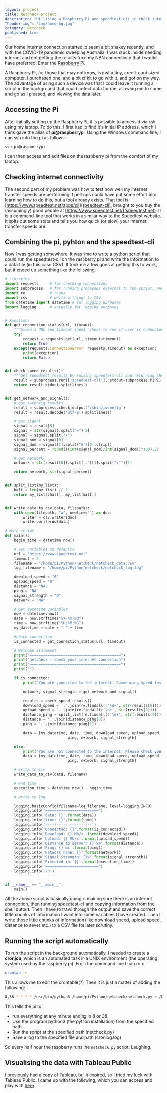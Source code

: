```yaml
---
layout: project
title: Netcheck project
description: "Utilising a Raspberry Pi and speedtest-cli to check internet transfer speeds"
"header-img": "img/home-bg.jpg"
category: Netcheck
published: true
---
```



Our home internet connection started to seem a bit shakey recently, and with the COVID-19 pandemic sweeping Australia, I was stuck inside needing internet and not getting the results from my NBN connectivity that I would have preferred. Enter the [Raspberry Pi](https://www.raspberrypi.org/products/raspberry-pi-4-model-b/). 

A Raspberry Pi, for those that may not know, is just a tiny, credit-card sized computer. I purchased one, and a bit of kit to go with it, and got on my way. The advantage of using such a device was that I could leave it running a script in the background that could collect data for me, allowing me to come and go as I pleased, and viewing the data later. 

## Accessing the Pi
After initially setting up the Raspberry Pi, it is possible to access it via ```ssh``` using my laptop. To do this, I first had to find it's initial IP address, which I think gave the alias of **pi@raspberrypi**. Using the Windows command line, I can ssh into the pi as follows:
```
ssh pi@raspberrypi
```
I can then access and edit files on the raspberry pi from the comfort of my laptop. 

## Checking internet connectivity
The second part of my problem was how to test how well my internet transfer speeds are performing. I perhaps could have put some effort into learning how to do this, but a tool already exists. That tool is [https://www.speedtest.net/apps/cli](speedtest-cli), brought to you buy the (assumingly) good people at [https://www.speedtest.net/](speedtest.net). It is a command-line tool that works in a similar way to the Speedtest website. It spits out some stats and tells you how quick (or slow) your internet transfer speeds are. 

## Combining the pi, pyhton and the speedtest-cli
Now I was getting somewhere. It was time to write a python script that could run the speedtest-cli on the raspberry pi and write the information to a data file (in this case CSV). It took me a few goes at getting this to work, but it ended up something like the following:

```python
# Libraries
import requests     # for checking connections
import subprocess   # for running processes external to the script, and in the background
import re           # regex
import csv          # writing things to CSV
from datetime import datetime # for logging purposes
import logging      # actually for logging purposes


# Functions
def get_connection_status(url, timeout):
    """Given a URL and timeout speed, check to see if user is connected."""
    try:
        request = requests.get(url, timeout=timeout)
        return True
    except(requests.ConnectionError, requests.Timeout) as exception:
        print(exception)
        return False


def check_speed_results():
	"""Get speedtest results by running speedtest-cli and returning shell output"""
    result = subprocess.run(['speedtest-cli'], stdout=subprocess.PIPE)
    return result.stdout.splitlines()


def get_network_and_signal():
    # get iwconfig results
    result = subprocess.check_output('/sbin/iwconfig')
    result = result.decode('utf-8').splitlines()

    # get signal
    signal = result[5]
    signal = str(signal).split("=")[1]
    signal = signal.split("/")
    signal_nom = signal[0]
    signal_dom = signal[1].split("S")[0].strip()
    signal_percent = round(((int(signal_nom)/int(signal_dom))*100),2)

    # get network
    network = str(result[0]).split(':')[1].split("\"")[1]

    return network, str(signal_percent)


def split_list(my_list):
    half = len(my_list) // 2
    return my_list[:half], my_list[half:]


def write_data_to_csv(data, filepath):
    with open(filepath, "a", newline="") as doc:
        writer = csv.writer(doc)
        writer.writerow(data)

# Main script
def main():
    begin_time = datetime.now()

    # set variables to defaults
    url = "https://www.speedtest.net"
    timeout = 5
    filename = "/home/pi/Python/netcheck/netcheck_data.csv"
    log_filename = "/home/pi/Python/netcheck/netcheck_log.log"

    download_speed = "0"
    upload_speed = "0"
    distance = "NA"
    ping = "NA"
    signal_strength = "0"
    network = "NA"

    # Get datetime variables
    now = datetime.now()
    date = now.strftime("%Y-%m-%d")
    time = now.strftime("%H:%M:%S")
    my_datetime = date + " " + time

    #check connection
    is_connected = get_connection_status(url, timeout)

    # Welcome statement
    print("=========================================")
    print("netcheck - check your internet connection")
    print("=========================================")
    print("")

    if is_connected:
        print("You are connected to the internet! Commencing speed test!")

        network, signal_strength = get_network_and_signal()

        results = check_speed_results()
        download_speed = '.'.join(re.findall(r'\d+', str(results[6])))
        upload_speed = '.'.join(re.findall(r'\d+', str(results[8])))
        distance_ping = split_list(re.findall(r'\d+', str(results[4])))
        distance = '.'.join(distance_ping[0])
        ping = '.'.join(distance_ping[1])

        data = [my_datetime, date, time, download_speed, upload_speed, distance,
                            ping, network, signal_strength]

    else:
        print("You are not connected to the internet! Please check your connection.")
        data = [my_datetime, date, time, download_speed, upload_speed, distance,
                            ping, network, signal_strength]

    # write to csv
    write_data_to_csv(data, filename)

    # end time
    execution_time = datetime.now() - begin_time

    # write to log

    logging.basicConfig(filename=log_filename, level=logging.INFO)
    logging.info('========================')
    logging.info('date: {}'.format(date))
    logging.info('time: {}'.format(time))
    logging.info('---------------------')
    logging.info('Connected: {}'.format(is_connected))
    logging.info('Download: {} Mb/s'.format(download_speed))
    logging.info('Upload: {} Mb/s'.format(upload_speed))
    logging.info('Distance to server: {} km'.format(distance))
    logging.info('Ping: {} ms'.format(ping))
    logging.info('Network name: {}'.format(network))
    logging.info('Signal Strength: {}%'.format(signal_strength))
    logging.info('Executed in: {}'.format(execution_time))
    logging.info('========================')
    logging.info('\n')


if __name__ == "__main__":
    main()

```

All the above script is basically doing is making sure there is an internet connection, then running speedtest-cli and copying information from the shell output. Then I have to trawl through the output and save the correct little chunks of information I want into some variables I have created. Then I write those little chunks of information (like download speed, upload speed, distance to sever etc.) to a CSV file for later scrutiny. 

## Running the script automatically
To run the script in the background automatically, I needed to create a **cronjob**, which is an automated task in a UNIX environment (the operating system used by the raspberry pi). From the command line I can run:
```bash
crontab -e
```
This allows me to edit the crontable(?). Then it is just a matter of adding the following:

```bash
8,38 * * * * /usr/bin/python3 /home/pi/Python/netcheck/netcheck.py > /home/pi/logs/cronlog.log 2>&1
```
This tells the pi to:
- run everything at any minute ending in *8* or *38*. 
- Use the program python3 (the python installation) from the specified path
- Run the script at the specified path (netcheck.py)
- Save a log to the specified file and path (cronlog.log)

So every half hour the raspberry runs the ```netcheck.py``` script. Laughing. 

## Visualising the data with Tableau Public
I previously had a copy of Tableau, but it expired, so I tried my luck with Tableau Public. 
I came up with the following, which you can access and play with [here](https://public.tableau.com/profile/rob8334#!/vizhome/netcheck2_1/netcheck2_1).











